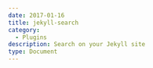 ```yaml
---
date: 2017-01-16
title: jekyll-search
category:
  - Plugins
description: Search on your Jekyll site
type: Document
---
```

